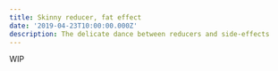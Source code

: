 ```yaml
---
title: Skinny reducer, fat effect
date: '2019-04-23T10:00:00.000Z'
description: The delicate dance between reducers and side-effects
---
```


WIP
